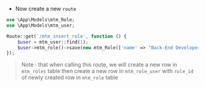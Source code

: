 - Now create a new `route`

````php
use \App\Models\mtm_Role;
use \App\Models\mtm_user;

Route::get('/mtm_insert_role', function () {
    $user = mtm_user::find(1);
    $user->mtm_role()->save(new mtm_Role(['name' => "Back-End Developer"]));
});
````

> Note : that when calling this route, we will create a new row in `mtm_roles` table then create a new row
> in `mtm_role_user` with `role_id` of newly created row in `mtm_role` table